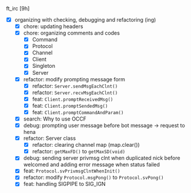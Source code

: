 ft_irc [9h]

- [x]  organizing with checking, debugging and refactoring (ing)
    - [x]  chore: updating headers
    - [x]  chore: organizing comments and codes
        - [x]  Command
        - [x]  Protocol
        - [x]  Channel
        - [x]  Client
        - [x]  Singleton
        - [x]  Server
    - [x]  refactor: modify prompting message form
        - [x]  refactor: `Server.sendMsgEachClnt()`
        - [x]  refactor: `Server.recvMsgEachClnt()`
        - [x]  feat: `Client.promptReceivedMsg()`
        - [x]  feat: `Client.promptSendedMsg()`
        - [x]  feat: `Client.promptCommandAndParam()`
    - [x]  search: Why to use OCCF
    - [x]  debug: prompting user message before bot message → request to hena
    - [x]  refactor: Server class
        - [x]  refactor: clearing channel map (map.clear())
        - [x]  refactor: `getMaxFD()` to `getMaxSD(void)`
    - [x]  debug: sending server privmsg clnt when duplicated nick before welcomed and adding error message when status failed
    - [x]  feat: `Protocol.svPrivmsgClntWhenInit()`
    - [x]  refactor: modify `Protocol.msgPong()` to `Protocol.svPong()`
    - [x]  feat: handling SIGPIPE to SIG_IGN
